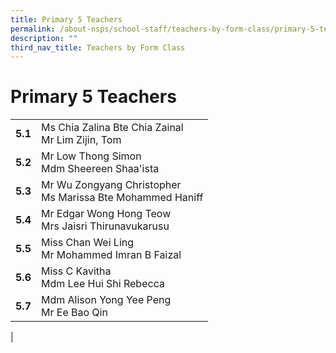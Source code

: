 ```yaml
---
title: Primary 5 Teachers
permalink: /about-nsps/school-staff/teachers-by-form-class/primary-5-teachers/
description: ""
third_nav_title: Teachers by Form Class
---
```

Primary 5 Teachers
==================

|  |  |
|---|---|
| **5.1** | Ms Chia Zalina Bte Chia Zainal<br>Mr Lim Zijin, Tom |
| **5.2** | Mr Low Thong Simon<br>Mdm Sheereen Shaa'ista  |
| **5.3** | Mr Wu Zongyang Christopher<br>Ms Marissa Bte Mohammed Haniff |
| **5.4** | Mr Edgar Wong Hong Teow<br>Mrs Jaisri Thirunavukarusu |
| **5.5** | Miss Chan Wei Ling<br>Mr Mohammed Imran B Faizal |
| **5.6** | Miss C Kavitha<br>Mdm Lee Hui Shi Rebecca |
| **5.7** | Mdm Alison Yong Yee Peng<br>Mr Ee Bao Qin  |
|